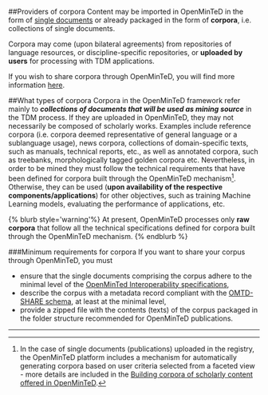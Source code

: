 ##Providers of corpora
Content may be imported in OpenMinTeD in the form of [single documents](/guidelines_for_providers_of_publications/README.md) or already packaged in the form of **corpora**, i.e. collections of single documents. 

Corpora may come (upon bilateral agreements) from repositories of language resources, or discipline-specific repositories, or **uploaded by users** for processing with TDM applications.

If you wish to share corpora through OpenMinTeD, you will find more information [here](/guidelines_for_providers_of_corpora/instructions_for_providers_of_corpora.md).

##What types of corpora
Corpora in the OpenMinTeD framework refer mainly to _**collections of documents that will be used as mining source**_ in the TDM process. If they are uploaded in OpenMinTeD, they may not necessarily be composed of scholarly works. Examples include reference corpora \(i.e. corpora deemed representative of general language or a sublanguage usage\), news corpora, collections of domain-specific texts, such as manuals, technical reports, etc., as well as annotated corpora, such as treebanks, morphologically tagged golden corpora etc. Nevertheless, in order to be mined they must follow the technical requirements that have been defined for corpora built through the OpenMinTeD mechanism[^1].
Otherwise, they can be used \(**upon availability of the respective components/applications**\) for other objectives, such as training Machine Learning models, evaluating the performance of applications, etc.

{% blurb style='warning'%}
At present, OpenMinTeD processes only **raw corpora** that follow all the technical specifications defined for corpora built through the OpenMinTeD mechanism.
{% endblurb %}

###Minimum requirements for corpora
If you want to share your corpus through OpenMinTeD, you must
* ensure that the single documents comprising the corpus adhere to the minimal level of the [OpenMinTed Interoperability specifications](/guidelines_for_providers_of_publications/recommendations-for-publishers.md), 
* describe the corpus with a metadata record compliant with the [OMTD-SHARE schema](/guidelines_for_providers_of_corpora/recommended_schema_for_corpora.md), at least at the minimal level,
* provide a zipped file with the contents (texts) of the corpus packaged in the folder structure recommended for OpenMinTeD publications.

---
[^1]: In the case of single documents (publications) uploaded in the registry, the OpenMinTeD platform includes a mechanism for automatically generating corpora based on user criteria selected from a faceted view - more details are included in the [Building corpora of scholarly content offered in OpenMinTeD](/deployment-scenario-of-publications-in-openminted.md).

